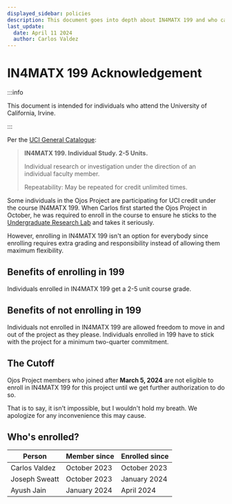 ```yaml
---
displayed_sidebar: policies
description: This document goes into depth about IN4MATX 199 and who can/cannot enroll in this project for course credit.
last_update:
  date: April 11 2024
  author: Carlos Valdez
---
```


# IN4MATX 199 Acknowledgement

:::info

This document is intended for individuals who attend the University of
California, Irvine.

:::

Per the [UCI General Catalogue](https://catalogue.uci.edu/allcourses/in4matx/):

> **IN4MATX 199. Individual Study. 2-5 Units.**
>
> Individual research or investigation under the direction of an individual
> faculty member.
>
> Repeatability: May be repeated for credit unlimited times.

Some individuals in the Ojos Project are participating for UCI credit under the
course IN4MATX 199. When Carlos first started the Ojos Project in October, he
was required to enroll in the course to ensure he sticks to the
[Undergraduate Research Lab](https://markbaldw.in/url) and takes it seriously.

However, enrolling in IN4MATX 199 isn't an option for everybody since
enrolling requires extra grading and responsibility instead of allowing them
maximum flexibility.

## Benefits of enrolling in 199

Individuals enrolled in IN4MATX 199 get a 2-5 unit course grade.

## Benefits of not enrolling in 199

Individuals not enrolled in IN4MATX 199 are allowed freedom to move in and
out of the project as they please. Individuals enrolled in 199 have to stick
with the project for a minimum two-quarter commitment.

## The Cutoff

Ojos Project members who joined after **March 5, 2024** are not eligible to
enroll in IN4MATX 199 for this project until we get further authorization to do
so.

That is to say, it isn't impossible, but I wouldn't hold my breath. We apologize
for any inconvenience this may cause.

## Who's enrolled?

| Person        | Member since | Enrolled since |
| ------------- | ------------ | -------------- |
| Carlos Valdez | October 2023 | October 2023   |
| Joseph Sweatt | October 2023 | January 2024   |
| Ayush Jain    | January 2024 | April 2024     |
